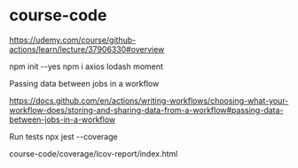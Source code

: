 # course-code
https://udemy.com/course/github-actions/learn/lecture/37906330#overview

npm init --yes
npm i axios lodash moment


Passing data between jobs in a workflow

https://docs.github.com/en/actions/writing-workflows/choosing-what-your-workflow-does/storing-and-sharing-data-from-a-workflow#passing-data-between-jobs-in-a-workflow

Run tests
npx jest --coverage

course-code/coverage/lcov-report/index.html
